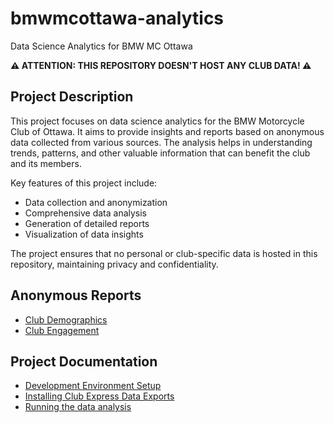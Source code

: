 # bmwmcottawa-analytics
Data Science Analytics for BMW MC Ottawa

**⚠️ ATTENTION: THIS REPOSITORY DOESN'T HOST ANY CLUB DATA! ⚠️**

## Project Description

This project focuses on data science analytics for the BMW Motorcycle Club of Ottawa. It aims to provide insights and reports based on anonymous data collected from various sources. The analysis helps in understanding trends, patterns, and other valuable information that can benefit the club and its members.

Key features of this project include:
- Data collection and anonymization
- Comprehensive data analysis
- Generation of detailed reports
- Visualization of data insights

The project ensures that no personal or club-specific data is hosted in this repository, maintaining privacy and confidentiality.

## Anonymous Reports

- [Club Demographics](reports/club-demographics.md)
- [Club Engagement](reports/club-engagement.md)

## Project Documentation

- [Development Environment Setup](docs/README-devenv.md)
- [Installing Club Express Data Exports](data/raw/README-data.md)
- [Running the data analysis](docs/README-analysis.md)
